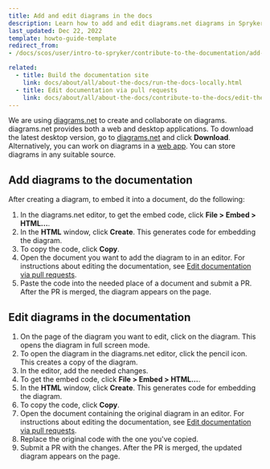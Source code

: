 ```yaml
---
title: Add and edit diagrams in the docs
description: Learn how to add and edit diagrams.net diagrams in Spryker documentation.
last_updated: Dec 22, 2022
template: howto-guide-template
redirect_from:
- /docs/scos/user/intro-to-spryker/contribute-to-the-documentation/add-and-edit-diagrams-in-the-documentation.html

related:
  - title: Build the documentation site
    link: docs/about/all/about-the-docs/run-the-docs-locally.html
  - title: Edit documentation via pull requests
    link: docs/about/all/about-the-docs/contribute-to-the-docs/edit-the-docs-using-a-web-browser.html
---
```


We are using [diagrams.net](https://www.diagrams.net/) to create and collaborate on diagrams. diagrams.net provides both a web and desktop applications. To download the latest desktop version, go to [diagrams.net](https://www.diagrams.net/) and click **Download**. Alternatively, you can work on diagrams in a [web app](https://app.diagrams.net/). You can store diagrams in any suitable source.

## Add diagrams to the documentation

After creating a diagram, to embed it into a document, do the following:

1. In the diagrams.net editor, to get the embed code, click **File > Embed > HTML...**.
2. In the **HTML** window, click **Create**.
    This generates code for embedding the diagram.
3. To copy the code, click **Copy**.
4. Open the document you want to add the diagram to in an editor.
    For instructions about editing the documentation, see [Edit documentation via pull requests](/docs/about/all/about-the-docs/contribute-to-the-docs/edit-the-docs-using-a-web-browser.html).
5. Paste the code into the needed place of a document and submit a PR.
    After the PR is merged, the diagram appears on the page.

## Edit diagrams in the documentation

1. On the page of the diagram you want to edit, click on the diagram.
    This opens the diagram in full screen mode.
2. To open the diagram in the diagrams.net editor, click the pencil icon.
    This creates a copy of the diagram.
3. In the editor, add the needed changes.
4. To get the embed code, click **File > Embed > HTML...**.
5. In the **HTML** window, click **Create**.
    This generates code for embedding the diagram.
6. To copy the code, click **Copy**.
7. Open the document containing the original diagram in an editor.
        For instructions about editing the documentation, see [Edit documentation via pull requests](/docs/about/all/about-the-docs/contribute-to-the-docs/edit-the-docs-using-a-web-browser.html).
8. Replace the original code with the one you've copied.
9. Submit a PR with the changes.
    After the PR is merged, the updated diagram appears on the page.

